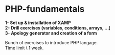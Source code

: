 # PHP-fundamentals

**1- Set up & installation of XAMP**  
**2- Drill exercises (variables, conditions, arrays, ...)**  
**3- Apology generator and creation of a form**  

Bunch of exercises to introduce PHP langage.  
Time limit \ 1 week.

